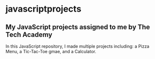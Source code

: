  # javascriptprojects 
## My JavaScript projects assigned to me by The Tech Academy
In this JavaScript repository, I made multiple projects including: a Pizza Menu, a Tic-Tac-Toe gmae, and a Calculator.

